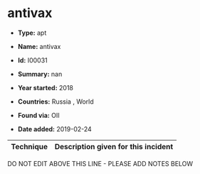 # antivax

* **Type:** apt

* **Name:** antivax

* **Id:** I00031

* **Summary:** nan

* **Year started:** 2018

* **Countries:** Russia , World

* **Found via:** OII

* **Date added:** 2019-02-24
 

| Technique | Description given for this incident |
| --------- | ------------------------- |

DO NOT EDIT ABOVE THIS LINE - PLEASE ADD NOTES BELOW